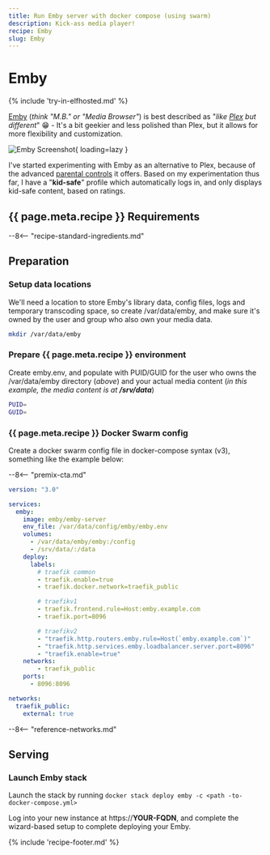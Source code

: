 ```yaml
---
title: Run Emby server with docker compose (using swarm)
description: Kick-ass media player!
recipe: Emby
slug: Emby
---
```


# Emby

{% include 'try-in-elfhosted.md' %}

[Emby](https://emby.media/) (_think "M.B." or "Media Browser"_) is best described as "_like [Plex](/recipes/plex/) but different_" 😁 - It's a bit geekier and less polished than Plex, but it allows for more flexibility and customization.

![Emby Screenshot](../images/emby.png){ loading=lazy }

I've started experimenting with Emby as an alternative to Plex, because of the advanced [parental controls](https://github.com/MediaBrowser/Wiki/wiki/Parental-Controls) it offers. Based on my experimentation thus far, I have a "**kid-safe**" profile which automatically logs in, and only displays kid-safe content, based on ratings.

## {{ page.meta.recipe }} Requirements

--8<-- "recipe-standard-ingredients.md"

## Preparation

### Setup data locations

We'll need a location to store Emby's library data, config files, logs and temporary transcoding space, so create /var/data/emby, and make sure it's owned by the user and group who also own your media data.

```bash
mkdir /var/data/emby
```

### Prepare {{ page.meta.recipe }} environment

Create emby.env, and populate with PUID/GUID for the user who owns the /var/data/emby directory (_above_) and your actual media content (_in this example, the media content is at **/srv/data**_)

```bash
PUID=
GUID=
```

### {{ page.meta.recipe }} Docker Swarm config

Create a docker swarm config file in docker-compose syntax (v3), something like the example below:

--8<-- "premix-cta.md"

```yaml
version: "3.0"

services:
  emby:
    image: emby/emby-server
    env_file: /var/data/config/emby/emby.env
    volumes:
      - /var/data/emby/emby:/config
      - /srv/data/:/data
    deploy:
      labels:
        # traefik common
        - traefik.enable=true
        - traefik.docker.network=traefik_public

        # traefikv1
        - traefik.frontend.rule=Host:emby.example.com
        - traefik.port=8096     

        # traefikv2
        - "traefik.http.routers.emby.rule=Host(`emby.example.com`)"
        - "traefik.http.services.emby.loadbalancer.server.port=8096"
        - "traefik.enable=true"
    networks:
        - traefik_public
    ports:
      - 8096:8096

networks:
  traefik_public:
    external: true
```

--8<-- "reference-networks.md"

## Serving

### Launch Emby stack

Launch the stack by running ```docker stack deploy emby -c <path -to-docker-compose.yml>```

Log into your new instance at https://**YOUR-FQDN**, and complete the wizard-based setup to complete deploying your Emby.

[^1]: I didn't use an [oauth2_proxy](/reference/oauth_proxy/) for this stack, because it would interfere with mobile client support.
[^2]: Got an NVIDIA GPU? See [this blog post](https://www.funkypenguin.co.nz/note/gpu-transcoding-with-emby-plex-using-docker-nvidia/) re how to use your GPU to transcode your media!
[^3]: We don't bother exposing the HTTPS port for Emby, since [Traefik](/docker-swarm/traefik/) is doing the SSL termination for us already.

{% include 'recipe-footer.md' %}
